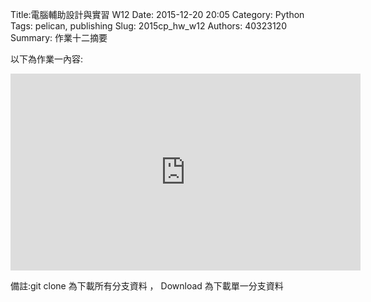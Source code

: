 Title:電腦輔助設計與實習  W12
Date: 2015-12-20 20:05
Category: Python
Tags: pelican, publishing
Slug: 2015cp_hw_w12
Authors: 40323120
Summary: 作業十二摘要

以下為作業一內容:

<iframe width="560" height="315" src="https://www.youtube.com/embed/obTINtSR6S0" frameborder="0" allowfullscreen></iframe>


備註:git clone 為下載所有分支資料 ， Download 為下載單一分支資料










